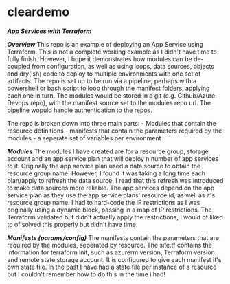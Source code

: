 # cleardemo

***App Services with Terraform***

***Overview***
This repo is an example of deploying an App Service using Terraform. This is not a complete working example as I didn't have time to fully finish. 
However, I hope it demonstrates how modules can be de-coupled from configuration, as well as using loops, data sources, objects and dry(ish) code to deploy to multiple environments with one set of artifacts.
The repo is set up to be run via a pipeline, perhaps with a powershell or bash script to loop through the manifest folders, applying each one in turn.
The modules would be stored in a git (e.g. Github/Azure Devops repo), with the manifest source set to the modules repo url. The pipeline wopuld handle authentication to the repos.

The repo is broken down into three main parts:
    - Modules that contain the resource definitions
    - manifests that contain the parameters required by the modules
    - a seperate set of variables per environment

***Modules***
The modules I have created are for a resource group, storage account and an app service plan that will deploy n number of app services to it.
Originally the app service plan used a data source to obtain the resource group name. However, I found it was taking a long time each plan/apply to refresh the data source, I read that this refresh was introduced to make data sources more reliable.
The app services depend on the app service plan as they use the app service plans' resource id, as well as it's resource group name.
I had to hard-code the IP restrictions as I was originally using a dynamic block, passing in a map of IP restrictions. The Terraform validated but didn't actually apply the restrictions, I would of liked to of solved this properly but didn't have time.

***Manifests (params/config)***
The manifests contain the parameters that are required by the modules, seperated by resource.
The site.tf contains the information for terraform init, such as azurerm version, Terraform version and remote state storage account. 
It is configured to give each manifest it's own state file. In the past I have had a state file per instance of a resource but I couldn't remember how to do this in the time i had!

